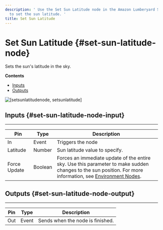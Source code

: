 ```yaml
---
description: ' Use the Set Sun Latitude node in the Amazon Lumberyard Script Canvas editor
  to set the sun latitude. '
title: Set Sun Latitude
---
```

# Set Sun Latitude {#set-sun-latitude-node}

Sets the sun's latitude in the sky\.

**Contents**
+ [Inputs](#set-sun-latitude-node-input)
+ [Outputs](#set-sun-latitude-node-output)

![\[setsunlatitudenode, setsunlatitude\]](/images/userguide/scripting/script-canvas/scriptcanvasnodes/script-canvas-set-sun-latitude-node.png)

## Inputs {#set-sun-latitude-node-input}


****

| Pin | Type | Description |
| --- | --- | --- |
| In | Event | Triggers the node |
| Latitude | Number |  Sun latitude value to specify\.  |
| Force Update | Boolean |  Forces an immediate update of the entire sky\. Use this parameter to make sudden changes to the sun position\. For more information, see [Environment Nodes](/docs/userguide/scripting/scriptcanvas/environment-nodes.md)\.  |

## Outputs {#set-sun-latitude-node-output}


****

| Pin | Type | Description |
| --- | --- | --- |
| Out | Event | Sends when the node is finished\. |